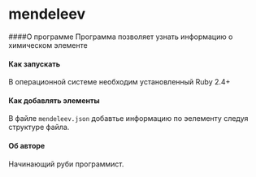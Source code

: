 # mendeleev

####О программе
Программа позволяет узнать информацию о химическом элементе
#### Как запускать
В операционной системе необходим установленный Ruby 2.4+
#### Как добавлять элементы
В файле `mendeleev.json` добавтье информацию по эелементу следуя структуре файла.
#### Об авторе
Начинающий руби программист.
